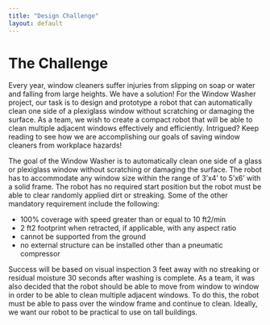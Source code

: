 ```yaml
---
title: "Design Challenge"
layout: default
---
```


# The Challenge #

Every year, window cleaners suffer injuries from slipping on soap or water and falling from large heights. We have a solution! For the Window Washer project, our task is to design and prototype a robot that can automatically clean one side of a plexiglass window without scratching or damaging the surface. As a team, we wish to create a compact robot that will be able to clean multiple adjacent windows effectively and efficiently. Intrigued? Keep reading to see how we are accomplishing our goals of saving window cleaners from workplace hazards!

The goal of the Window Washer is to automatically clean one side of a glass or plexiglass window without scratching or 
damaging the surface. The robot has to accommodate any window size within the range of 3’x4’ to 5’x6’ with a solid frame. 
The robot has no required start position but the robot must be able to clear randomly applied dirt or streaking. Some of 
the other mandatory requirement include the following:

* 100% coverage with speed greater than or equal to 10 ft2/min
* 2 ft2 footprint when retracted, if applicable, with any aspect ratio
* cannot be supported from the ground
* no external structure can be installed other than a pneumatic compressor

Success will be based on visual inspection 3 feet away with no streaking or residual moisture 30 seconds after washing 
is complete. As a team, it was also decided that the robot should be able to move from window to window in order to be able 
to clean multiple adjacent windows.  To do this, the robot must be able to pass over the window frame and continue to clean. 
Ideally, we want our robot to be practical to use on tall buildings.
